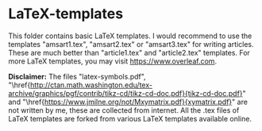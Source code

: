 # LaTeX-templates
This folder contains basic LaTeX templates. I would recommend to use the templates "amsart1.tex", "amsart2.tex" or "amsart3.tex" for writing articles. These are much better than "article1.tex" and "article2.tex" templates. For more LaTeX templates, you may visit https://www.overleaf.com. 

<b>Disclaimer:</b> The files "latex-symbols.pdf", "\href{http://ctan.math.washington.edu/tex-archive/graphics/pgf/contrib/tikz-cd/tikz-cd-doc.pdf}{tikz-cd-doc.pdf}" and "\href{https://www.jmilne.org/not/Mxymatrix.pdf}{xymatrix.pdf}" are not written by me, these are collected from internet. All the .tex files of LaTeX templates are forked from various LaTeX templates available online.  
